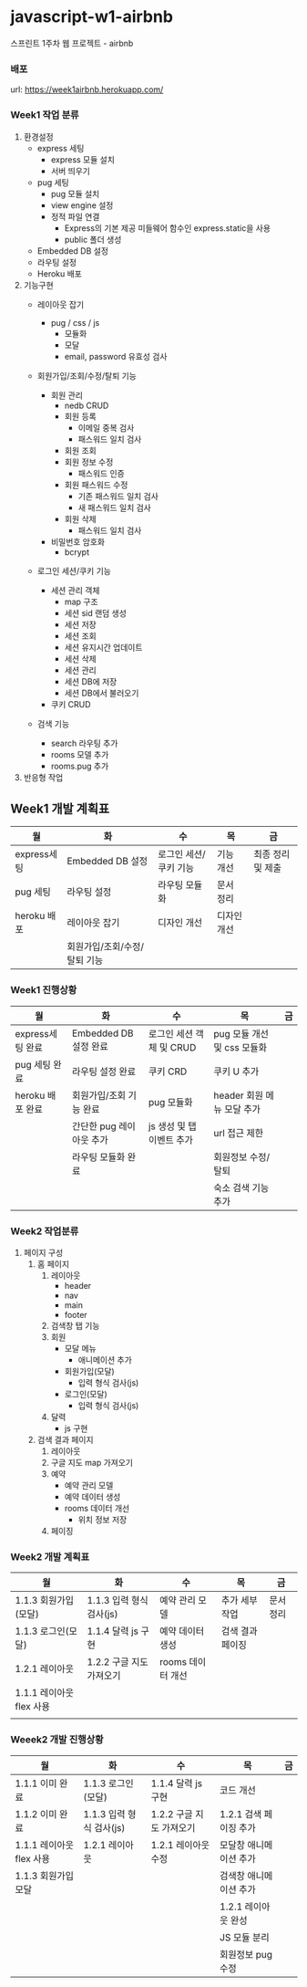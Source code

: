 # javascript-w1-airbnb
스프린트 1주차 웹 프로젝트 - airbnb

### 배포
url: https://week1airbnb.herokuapp.com/

### Week1 작업 분류
1. 환경설정
    - express 세팅
        - express 모듈 설치
        - 서버 띄우기
    - pug 세팅
        - pug 모듈 설치
        - view engine 설정
        - 정적 파일 연결
            - Express의 기본 제공 미들웨어 함수인 express.static을 사용
            - public 폴더 생성 
    - Embedded DB 설정
    - 라우팅 설정
    - Heroku 배포
2. 기능구현
    - 레이아웃 잡기
        - pug / css / js
            - 모듈화
            - 모달
            - email, password 유효성 검사
        
    - 회원가입/조회/수정/탈퇴 기능
        - 회원 관리
            - nedb CRUD
            - 회원 등록
                - 이메일 중복 검사
                - 패스워드 일치 검사
            - 회원 조회
            - 회원 정보 수정
                - 패스워드 인증
            - 회원 패스워드 수정
                - 기존 패스워드 일치 검사
                - 새 패스워드 일치 검사
            - 회원 삭제
                - 패스워드 일치 검사
        - 비밀번호 암호화
            - bcrypt

    - 로그인 세션/쿠키 기능
        - 세션 관리 객체
            - map 구조
            - 세션 sid 랜덤 생성
            - 세션 저장
            - 세션 조회
            - 세션 유지시간 업데이트
            - 세션 삭제
            - 세션 관리
            - 세션 DB에 저장
            - 세션 DB에서 불러오기
        - 쿠키 CRUD
    - 검색 기능
        - search 라우팅 추가
        - rooms 모델 추가
        - rooms.pug 추가
3. 반응형 작업


## Week1 개발 계획표
|월|화|수|목|금|
|---|---|---|---|---|
|express세팅 |Embedded DB 설정|로그인 세션/쿠키 기능|기능 개선|최종 정리 및 제출|
|pug 세팅 |라우팅 설정|라우팅 모듈화|문서 정리||
|heroku 배포 |레이아웃 잡기|디자인 개선|디자인 개선||
||회원가입/조회/수정/탈퇴 기능||||


### Week1 진행상황
|월|화|수|목|금|
|---|---|---|---|---|
|express세팅 완료|Embedded DB 설정 완료|로그인 세션 객체 및 CRUD|pug 모듈 개선 및 css 모듈화||
|pug 세팅 완료|라우팅 설정 완료|쿠키 CRD|쿠키 U 추가||
|heroku 배포 완료|회원가입/조회 기능 완료|pug 모듈화|header 회원 메뉴 모달 추가||
||간단한 pug 레이아웃 추가 |js 생성 및 탭 이벤트 추가|url 접근 제한||
||라우팅 모듈화 완료||회원정보 수정/탈퇴||
||||숙소 검색 기능 추가||

### Week2 작업분류
1. 페이지 구성
    1. 홈 페이지
        1. 레이아웃
            - header
            - nav
            - main
            - footer
        2. 검색창 탭 기능
        3. 회원
            - 모달 메뉴
                - 애니메이션 추가
            - 회원가입(모달)
                - 입력 형식 검사(js)
            - 로그인(모달)
                - 입력 형식 검사(js)
        4. 달력
            - js 구현
    2. 검색 결과 페이지
        1. 레이아웃
        2. 구글 지도 map 가져오기
        3. 예약
            - 예약 관리 모델
            - 예약 데이터 생성
            - rooms 데이터 개선
                - 위치 정보 저장
        4. 페이징

### Week2 개발 계획표
|월                     |화                     |수                 |목                 |금                 |
|---|---|---|---|---|
|1.1.3 회원가입(모달)   |1.1.3 입력 형식 검사(js)|예약 관리 모델      |추가 세부 작업     |문서 정리          |
|1.1.3 로그인(모달)     |1.1.4 달력 js 구현      |예약 데이터 생성    |검색 결과 페이징   |                   |
|1.2.1 레이아웃         |1.2.2 구글 지도 가져오기|rooms 데이터 개선   |                   |                   |
|1.1.1 레이아웃 flex 사용|                       |                   |                   |                   |
|                       |                       |                   |                   |                   |

### Weeek2 개발 진행상황
|월                     |화                     |수                     |목                 |금                 |
|---|---|---|---|---|
|1.1.1 이미 완료        |1.1.3 로그인(모달)     |1.1.4 달력 js 구현     |코드 개선            |                   |
|1.1.2 이미 완료        |1.1.3 입력 형식 검사(js)|1.2.2 구글 지도 가져오기|1.2.1 검색 페이징 추가|                   |
|1.1.1 레이아웃 flex 사용|1.2.1 레이아웃         |1.2.1 레이아웃 수정     |모달창 애니메이션 추가|                   |
|1.1.3 회원가입 모달    |                       |                       |검색창 애니메이션 추가|                   |
|                       |                       |                       |1.2.1 레이아웃 완성|                   |
|                       |                       |                       |JS 모듈 분리|                   |
|                       |                       |                       |회원정보 pug 수정|                   |
